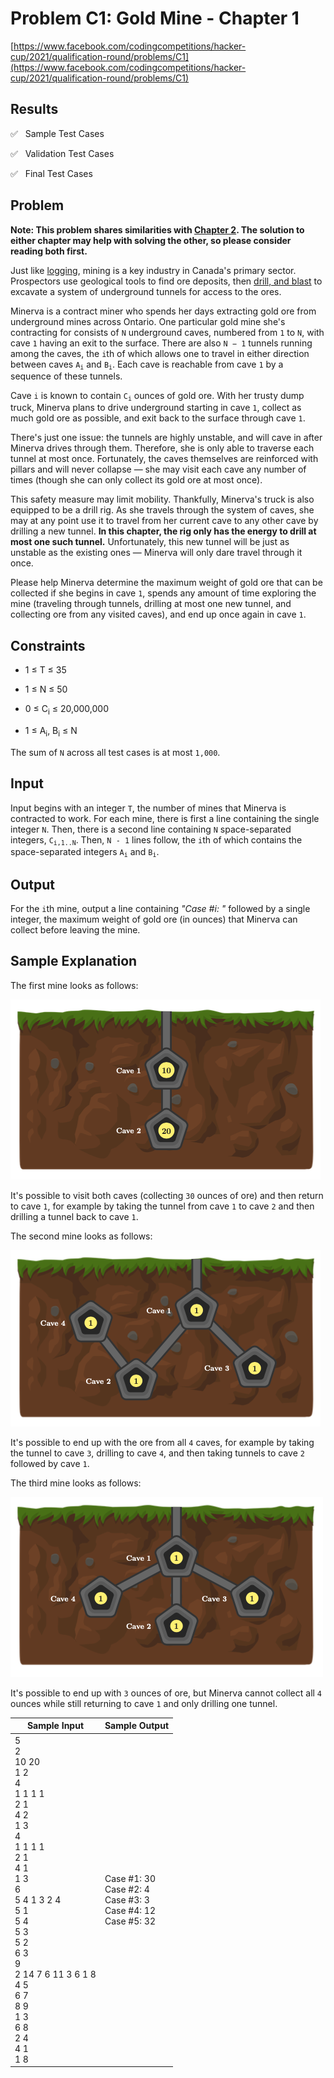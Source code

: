 # Problem C1: Gold Mine - Chapter 1

[https://www.facebook.com/codingcompetitions/hacker-cup/2021/qualification-round/problems/C1](https://www.facebook.com/codingcompetitions/hacker-cup/2021/qualification-round/problems/C1)

## Results

:white_check_mark: &nbsp; Sample Test Cases

:white_check_mark: &nbsp; Validation Test Cases

:white_check_mark: &nbsp; Final Test Cases

## Problem

**Note: This problem shares similarities with [Chapter 2](../Problem%20C2:%20Gold%20Mine%20-%20Chapter%202). The solution to either chapter may help with solving the other, so please consider reading both first.**

Just like [logging](https://www.youtube.com/watch?v=7AheBqBk0iQ), mining is a key industry in Canada's primary sector. Prospectors use geological tools to find ore deposits, then [drill, and blast](https://www.youtube.com/watch?v=zPbY--IXGg8&t=463s) to excavate a system of underground tunnels for access to the ores.

Minerva is a contract miner who spends her days extracting gold ore from underground mines across Ontario. One particular gold mine she's contracting for consists of `N` underground caves, numbered from `1` to `N`, with cave `1` having an exit to the surface. There are also `N − 1` tunnels running among the caves, the `i`th of which allows one to travel in either direction between caves <code>A<sub>i</sub></code> and <code>B<sub>i</sub></code>. Each cave is reachable from cave `1` by a sequence of these tunnels.

Cave `i` is known to contain <code>C<sub>i</sub></code> ounces of gold ore. With her trusty dump truck, Minerva plans to drive underground starting in cave `1`, collect as much gold ore as possible, and exit back to the surface through cave `1`.

There's just one issue: the tunnels are highly unstable, and will cave in after Minerva drives through them. Therefore, she is only able to traverse each tunnel at most once. Fortunately, the caves themselves are reinforced with pillars and will never collapse — she may visit each cave any number of times (though she can only collect its gold ore at most once).

This safety measure may limit mobility. Thankfully, Minerva's truck is also equipped to be a drill rig. As she travels through the system of caves, she may at any point use it to travel from her current cave to any other cave by drilling a new tunnel. **In this chapter, the rig only has the energy to drill at most one such tunnel.** Unfortunately, this new tunnel will be just as unstable as the existing ones — Minerva will only dare travel through it once.

Please help Minerva determine the maximum weight of gold ore that can be collected if she begins in cave `1`, spends any amount of time exploring the mine (traveling through tunnels, drilling at most one new tunnel, and collecting ore from any visited caves), and end up once again in cave `1`.

## Constraints

- 1 ≤ T ≤ 35

- 1 ≤ N ≤ 50

- 0 ≤ C<sub>i</sub> ≤ 20,000,000

- 1 ≤ A<sub>i</sub>, B<sub>i</sub> ≤ N

The sum of `N` across all test cases is at most `1,000`.

## Input

Input begins with an integer `T`, the number of mines that Minerva is contracted to work. For each mine, there is first a line containing the single integer `N`. Then, there is a second line containing `N` space-separated integers, <code>C<sub>i,1..N</sub></code>. Then, `N - 1` lines follow, the `i`th of which contains the space-separated integers <code>A<sub>i</sub></code> and <code>B<sub>i</sub></code>.

## Output

For the `i`th mine, output a line containing _"Case #i: "_ followed by a single integer, the maximum weight of gold ore (in ounces) that Minerva can collect before leaving the mine.

## Sample Explanation

The first mine looks as follows:

![](./Images/sample_explanation_1.jpeg)

It's possible to visit both caves (collecting `30` ounces of ore) and then return to cave `1`, for example by taking the tunnel from cave `1` to cave `2` and then drilling a tunnel back to cave `1`.

The second mine looks as follows:

![](./Images/sample_explanation_2.jpeg)

It's possible to end up with the ore from all `4` caves, for example by taking the tunnel to cave `3`, drilling to cave `4`, and then taking tunnels to cave `2` followed by cave `1`.

The third mine looks as follows:

![](./Images/sample_explanation_3.jpeg)

It's possible to end up with `3` ounces of ore, but Minerva cannot collect all `4` ounces while still returning to cave `1` and only drilling one tunnel.

| Sample Input                                                                                                                                                                                                                                | Sample Output                                                         |
| ------------------------------------------------------------------------------------------------------------------------------------------------------------------------------------------------------------------------------------------- | --------------------------------------------------------------------- |
| 5<br>2<br>10 20<br>1 2<br>4<br>1 1 1 1<br>2 1<br>4 2<br>1 3<br>4<br>1 1 1 1<br>2 1<br>4 1<br>1 3<br>6<br>5 4 1 3 2 4<br>5 1<br>5 4<br>5 3<br>5 2<br>6 3<br>9<br>2 14 7 6 11 3 6 1 8<br>4 5<br>6 7<br>8 9<br>1 3<br>6 8<br>2 4<br>4 1<br>1 8 | Case #1: 30<br>Case #2: 4<br>Case #3: 3<br>Case #4: 12<br>Case #5: 32 |
